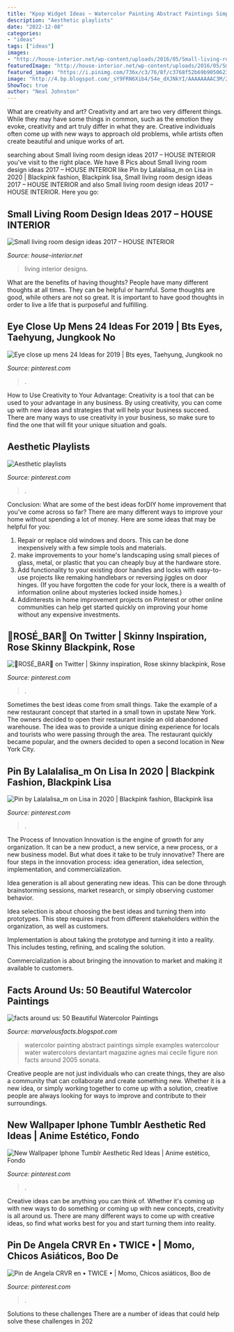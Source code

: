 ```yaml
---
title: "Kpop Widget Ideas ~ Watercolor Painting Abstract Paintings Simple Examples Watercolour Water Watercolors Deviantart Magazine Agnes Mai Cecile Figure Non Facts Around 2005 Sonata"
description: "Aesthetic playlists"
date: "2022-12-08"
categories:
- "ideas"
tags: ["ideas"]
images:
- "http://house-interior.net/wp-content/uploads/2016/05/Small-living-room-design-ideas-2017.jpg"
featuredImage: "http://house-interior.net/wp-content/uploads/2016/05/Small-living-room-design-ideas-2017.jpg"
featured_image: "https://i.pinimg.com/736x/c3/76/8f/c3768f52b69b9050623ed1be762a9ea0.jpg"
image: "http://4.bp.blogspot.com/_sY9FRN6Xib4/S4e_dXJNkYI/AAAAAAAAC3M/2qQkUm0ai_s/s400/watercolorpainting_20.jpg"
ShowToc: true
author: "Neal Johnston"
---
```



What are creativity and art?
Creativity and art are two very different things. While they may have some things in common, such as the emotion they evoke, creativity and art truly differ in what they are. Creative individuals often come up with new ways to approach old problems, while artists often create beautiful and unique works of art.

	

		
searching about Small living room design ideas 2017 – HOUSE INTERIOR you've visit to the right place. We have 8 Pics about Small living room design ideas 2017 – HOUSE INTERIOR like Pin by Lalalalisa_m on Lisa in 2020 | Blackpink fashion, Blackpink lisa, Small living room design ideas 2017 – HOUSE INTERIOR and also Small living room design ideas 2017 – HOUSE INTERIOR. Here you go:
		
    
## Small Living Room Design Ideas 2017 – HOUSE INTERIOR

<img loading=lazy src="http://house-interior.net/wp-content/uploads/2016/05/Small-living-room-design-ideas-2017.jpg" onerror="this.onerror=null;this.src='https://tse1.mm.bing.net/th?id=OIP.wIyUN8m4BFDVd_FUzP2C0wHaLH&amp;pid=15.1';" alt="Small living room design ideas 2017 – HOUSE INTERIOR">

_Source: house-interior.net_

>living interior designs. 

	

What are the benefits of having thoughts?
People have many different thoughts at all times. They can be helpful or harmful. Some thoughts are good, while others are not so great. It is important to have good thoughts in order to live a life that is purposeful and fulfilling.

    
## Eye Close Up Mens 24 Ideas For 2019 | Bts Eyes, Taehyung, Jungkook No

<img loading=lazy src="https://i.pinimg.com/736x/32/db/7b/32db7b0fd70a86e1200fe26144948f2b.jpg" onerror="this.onerror=null;this.src='https://tse1.mm.bing.net/th?id=OIP.SJ5PE_rei1DlpU_tnOhINgAAAA&amp;pid=15.1';" alt="Eye close up mens 24 Ideas for 2019 | Bts eyes, Taehyung, Jungkook no">

_Source: pinterest.com_

>. 

	

How to Use Creativity to Your Advantage:
Creativity is a tool that can be used to your advantage in any business. By using creativity, you can come up with new ideas and strategies that will help your business succeed. There are many ways to use creativity in your business, so make sure to find the one that will fit your unique situation and goals.

    
## Aesthetic Playlists

<img loading=lazy src="https://i.pinimg.com/736x/3f/aa/87/3faa873900937be5c87a2a6c98a961f4.jpg" onerror="this.onerror=null;this.src='https://tse4.mm.bing.net/th?id=OIP._ar_5ndzDC_ar8SrslMGtwHaLR&amp;pid=15.1';" alt="Aesthetic playlists">

_Source: pinterest.com_

>. 

	

Conclusion: What are some of the best ideas forDIY home improvement that you've come across so far?
There are many different ways to improve your home without spending a lot of money. Here are some ideas that may be helpful for you: 
1. Repair or replace old windows and doors. This can be done inexpensively with a few simple tools and materials. 
2. make improvements to your home's landscaping using small pieces of glass, metal, or plastic that you can cheaply buy at the hardware store. 
3. Add functionality to your existing door handles and locks with easy-to-use projects like remaking handlebars or reversing jiggles on door hinges. (If you have forgotten the code for your lock, there is a wealth of information online about mysteries locked inside homes.) 
4. Addinterests in home improvement projects on Pinterest or other online communities can help get started quickly on improving your home without any expensive investments.

    
## 🌹ROSÉ_BAR🌹 On Twitter | Skinny Inspiration, Rose Skinny Blackpink, Rose

<img loading=lazy src="https://i.pinimg.com/736x/ac/c0/b5/acc0b53667c8a76bf71c3819c39c4fc7.jpg" onerror="this.onerror=null;this.src='https://tse1.mm.bing.net/th?id=OIP.ULJgqUOdxevM9O8JXjxF7AHaLH&amp;pid=15.1';" alt="🌹ROSÉ_BAR🌹 on Twitter | Skinny inspiration, Rose skinny blackpink, Rose">

_Source: pinterest.com_

>. 

	

Sometimes the best ideas come from small things. Take the example of a new restaurant concept that started in a small town in upstate New York. The owners decided to open their restaurant inside an old abandoned warehouse. The idea was to provide a unique dining experience for locals and tourists who were passing through the area. The restaurant quickly became popular, and the owners decided to open a second location in New York City.

    
## Pin By Lalalalisa_m On Lisa In 2020 | Blackpink Fashion, Blackpink Lisa

<img loading=lazy src="https://i.pinimg.com/736x/55/1c/4f/551c4f5221d43998f568624b46d383be.jpg" onerror="this.onerror=null;this.src='https://tse4.mm.bing.net/th?id=OIP.nc-Hoy0yeFYu3qc2VEqCeAHaLG&amp;pid=15.1';" alt="Pin by Lalalalisa_m on Lisa in 2020 | Blackpink fashion, Blackpink lisa">

_Source: pinterest.com_

>. 

	

The Process of Innovation
Innovation is the engine of growth for any organization. It can be a new product, a new service, a new process, or a new business model. But what does it take to be truly innovative?
There are four steps in the innovation process: idea generation, idea selection, implementation, and commercialization.

Idea generation is all about generating new ideas. This can be done through brainstorming sessions, market research, or simply observing customer behavior.

Idea selection is about choosing the best ideas and turning them into prototypes. This step requires input from different stakeholders within the organization, as well as customers.

Implementation is about taking the prototype and turning it into a reality. This includes testing, refining, and scaling the solution.

Commercialization is about bringing the innovation to market and making it available to customers.

    
## Facts Around Us: 50 Beautiful Watercolor Paintings

<img loading=lazy src="http://4.bp.blogspot.com/_sY9FRN6Xib4/S4e_dXJNkYI/AAAAAAAAC3M/2qQkUm0ai_s/s400/watercolorpainting_20.jpg" onerror="this.onerror=null;this.src='https://tse1.mm.bing.net/th?id=OIP.dwjX3n_4PDOipo0_p6yebAAAAA&amp;pid=15.1';" alt="facts around us: 50 Beautiful Watercolor Paintings">

_Source: marvelousfacts.blogspot.com_

>watercolor painting abstract paintings simple examples watercolour water watercolors deviantart magazine agnes mai cecile figure non facts around 2005 sonata. 

	

Creative people are not just individuals who can create things, they are also a community that can collaborate and create something new. Whether it is a new idea, or simply working together to come up with a solution, creative people are always looking for ways to improve and contribute to their surroundings.

    
## New Wallpaper Iphone Tumblr Aesthetic Red Ideas | Anime Estético, Fondo

<img loading=lazy src="https://i.pinimg.com/736x/07/77/85/0777854cfe5c02fc8d1c52b5a08e3a47.jpg" onerror="this.onerror=null;this.src='https://tse1.mm.bing.net/th?id=OIP.FYYceMBc_PFsny3ntbp7ogAAAA&amp;pid=15.1';" alt="New Wallpaper Iphone Tumblr Aesthetic Red Ideas | Anime estético, Fondo">

_Source: pinterest.com_

>. 

	

Creative ideas can be anything you can think of. Whether it's coming up with new ways to do something or coming up with new concepts, creativity is all around us. There are many different ways to come up with creative ideas, so find what works best for you and start turning them into reality.

    
## Pin De Angela CRVR En • TWICE • | Momo, Chicos Asiáticos, Boo De

<img loading=lazy src="https://i.pinimg.com/736x/c3/76/8f/c3768f52b69b9050623ed1be762a9ea0.jpg" onerror="this.onerror=null;this.src='https://tse3.mm.bing.net/th?id=OIP.jKh2Z3Igd27PGg06kVj-CgHaLF&amp;pid=15.1';" alt="Pin de Angela CRVR en • TWICE • | Momo, Chicos asiáticos, Boo de">

_Source: pinterest.com_

>. 

	

Solutions to these challenges
There are a number of ideas that could help solve these challenges in 202

